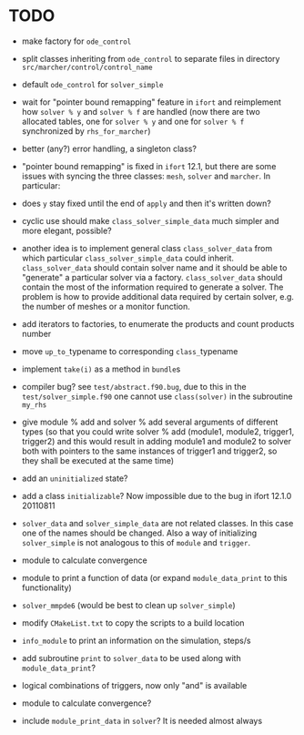 TODO
====

- make factory for `ode_control`

- split classes inheriting from `ode_control` to separate files in
  directory `src/marcher/control/control_name`

- default `ode_control` for `solver_simple`

- wait for "pointer bound remapping" feature in `ifort` and
  reimplement how `solver % y` and `solver % f` are handled (now there
  are two allocated tables, one for `solver % y` and one for `solver %
  f` synchronized by `rhs_for_marcher`)

- better (any?) error handling, a singleton class?

- "pointer bound remapping" is fixed in `ifort` 12.1, but there are
  some issues with syncing the three classes: `mesh`, `solver` and
  `marcher`. In particular:

- does `y` stay fixed until the end of `apply` and then it's written
  down?

- cyclic use should make `class_solver_simple_data` much simpler and
  more elegant, possible?

- another idea is to implement general class `class_solver_data` from
  which particular `class_solver_simple_data` could
  inherit. `class_solver_data` should contain solver name and it
  should be able to "generate" a particular solver via a
  factory. `class_solver_data` should contain the most of the
  information required to generate a solver. The problem is how to
  provide additional data required by certain solver, e.g. the number
  of meshes or a monitor function.

- add iterators to factories, to enumerate the products and count
  products number

- move `up_to_`typename to corresponding `class_`typename

- implement `take(i)` as a method in `bundle`s

- compiler bug? see `test/abstract.f90.bug`, due to this in the
  `test/solver_simple.f90` one cannot use `class(solver)` in the
  subroutine `my_rhs`

- give module % add and solver % add several arguments of different
  types (so that you could write solver % add (module1, module2,
  trigger1, trigger2) and this would result in adding module1 and
  module2 to solver both with pointers to the same instances of
  trigger1 and trigger2, so they shall be executed at the same time)

- add an `uninitialized` state?

- add a class `initializable`? Now impossible due to the bug in ifort
  12.1.0 20110811

- `solver_data` and `solver_simple_data` are not related classes. In
  this case one of the names should be changed. Also a way of
  initializing `solver_simple` is not analogous to this of `module`
  and `trigger`.

- module to calculate convergence

- module to print a function of data (or expand `module_data_print` to
  this functionality)

- `solver_mmpde6` (would be best to clean up `solver_simple`)

- modify `CMakeList.txt` to copy the scripts to a build location

- `info_module` to print an information on the simulation, steps/s

- add subroutine `print` to `solver_data` to be used along with
  `module_data_print`?

- logical combinations of triggers, now only "and" is available

- module to calculate convergence?

- include `module_print_data` in `solver`? It is needed almost always
